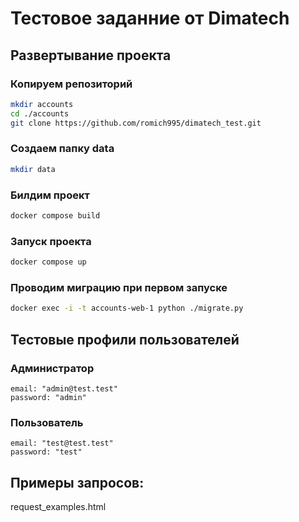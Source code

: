 # Тестовое заданние от Dimatech

## Развертывание проекта

### Копируем репозиторий
```bash
mkdir accounts
cd ./accounts
git clone https://github.com/romich995/dimatech_test.git
```

### Создаем папку data
```bash
mkdir data
```

### Билдим проект
```bash
docker compose build
```

### Запуск проекта 
```bash
docker compose up
```

### Проводим миграцию при первом запуске
```bash
docker exec -i -t accounts-web-1 python ./migrate.py
```

## Тестовые профили пользователей

### Администратор

```shell
email: "admin@test.test"
password: "admin"
```


### Пользователь

```shell
email: "test@test.test"
password: "test"
```

## Примеры запросов:

request_examples.html


